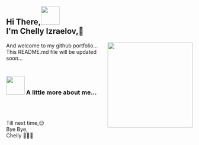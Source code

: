 <h2> Hi There,<img src="https://media.giphy.com/media/mGcNjsfWAjY5AEZNw6/giphy.gif" width="50"><br>I'm Chelly Izraelov,🌸</h2>
<img align='right' src="https://media.giphy.com/media/ieyl9zmCjO4b4t6qoY/giphy.gif" width="230">

And welcome to my github portfolio...<br>
This README.md file will be updated soon...
<br><br>

### <img src="https://media.giphy.com/media/VgCDAzcKvsR6OM0uWg/giphy.gif" width="50"> A little more about me...  

<br><br>

Till next time,😉<br>
Bye Bye,<br>
Chelly ✌🏽👀


<!--
**itsmechelly/itsmechelly** is a ✨ _special_ ✨ repository because its `README.md` (this file) appears on your GitHub profile.

Here are some ideas to get you started:

- 🔭 I’m currently working on ...
- 🌱 I’m currently learning ...
- 👯 I’m looking to collaborate on ...
- 🤔 I’m looking for help with ...
- 💬 Ask me about ...
- 📫 How to reach me: ...
- 😄 Pronouns: ...
- ⚡ Fun fact: ...
-->
